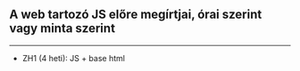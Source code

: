 <h2>A web tartozó JS előre megírtjai, órai szerint vagy minta szerint</h2>
<hr>
<ul>
  <li>ZH1 (4 heti): JS + base html</li>
</ul>
